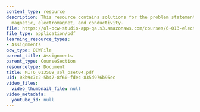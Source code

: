 ```yaml
---
content_type: resource
description: This resource contains solutions for the problem statements related to
  magnetic, electromagnet, and conductivity.
file: https://ol-ocw-studio-app-qa.s3.amazonaws.com/courses/6-013-electromagnetics-and-applications-spring-2009/08b9c7c25b478f60fdec835d976b95ec_MIT6_013S09_sol_pset04.pdf
file_type: application/pdf
learning_resource_types:
- Assignments
ocw_type: OCWFile
parent_title: Assignments
parent_type: CourseSection
resourcetype: Document
title: MIT6_013S09_sol_pset04.pdf
uid: 08b9c7c2-5b47-8f60-fdec-835d976b95ec
video_files:
  video_thumbnail_file: null
video_metadata:
  youtube_id: null
---
```

